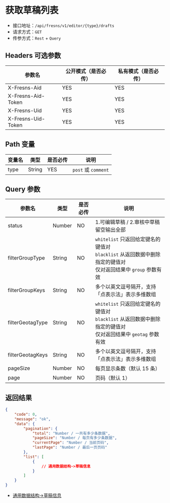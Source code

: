 # 获取草稿列表

- 接口地址：`/api/fresns/v1/editor/{type}/drafts`
- 请求方式：`GET`
- 传参方式：`Rest` + `Query`

## Headers 可选参数

| 参数名 | 公开模式（是否必传） | 私有模式（是否必传） |
| --- | --- | --- |
| X-Fresns-Aid | YES | YES |
| X-Fresns-Aid-Token | YES | YES |
| X-Fresns-Uid | YES | YES |
| X-Fresns-Uid-Token | YES | YES |

## Path 变量

| 变量名 | 类型 | 是否必传 | 说明 |
| --- | --- | --- | --- |
| type | String | YES | `post` 或 `comment` |

## Query 参数

| 参数名 | 类型 | 是否必传 | 说明 |
| --- | --- | --- | --- |
| status | Number | NO | 1.可编辑草稿 / 2.审核中草稿<br>留空输出全部 |
| filterGroupType | String | NO | `whitelist` 只返回给定键名的键值对<br>`blacklist` 从返回数据中删除指定的键值对<br>仅对返回结果中 `group` 参数有效 |
| filterGroupKeys | String | NO | 多个以英文逗号隔开，支持「点表示法」表示多维数组 |
| filterGeotagType | String | NO | `whitelist` 只返回给定键名的键值对<br>`blacklist` 从返回数据中删除指定的键值对<br>仅对返回结果中 `geotag` 参数有效 |
| filterGeotagKeys | String | NO | 多个以英文逗号隔开，支持「点表示法」表示多维数组 |
| pageSize | Number | NO | 每页显示条数（默认 15 条） |
| page | Number | NO | 页码（默认 1） |

## 返回结果

```json
{
    "code": 0,
    "message": "ok",
    "data": {
        "pagination": {
            "total": "Number / 一共有多少条数据",
            "pageSize": "Number / 每页有多少条数据",
            "currentPage": "Number / 当前页码",
            "lastPage": "Number / 最后一页页码"
        },
        "list": [
            {
                // 通用数据结构->草稿信息
            }
        ]
    }
}
```

- [通用数据结构->草稿信息](../../reference/data/draft.md)
